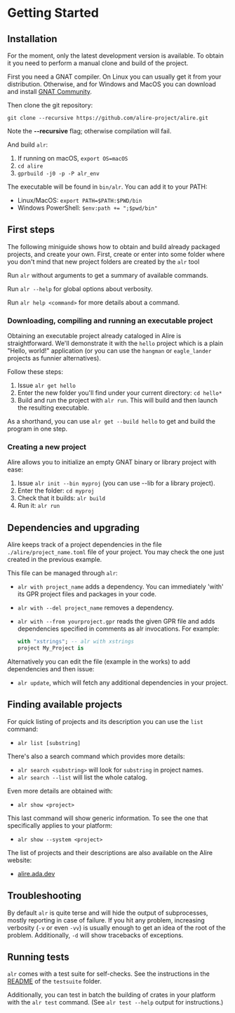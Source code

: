 # Getting Started

## Installation

For the moment, only the latest development version is available. To obtain it
you need to perform a manual clone and build of the project.

First you need a GNAT compiler. On Linux you can usually get it from your
distribution. Otherwise, and for Windows and MacOS you can download and install
[GNAT Community](https://www.adacore.com/download).

Then clone the git repository:

`git clone --recursive https://github.com/alire-project/alire.git`

Note the **--recursive** flag; otherwise compilation will fail.

And build `alr`:

1. If running on macOS, `export OS=macOS`
1. `cd alire`
1. `gprbuild -j0 -p -P alr_env`

The executable will be found in `bin/alr`. You can add it to your PATH:

 * Linux/MacOS: `export PATH=$PATH:$PWD/bin`
 * Windows PowerShell: `$env:path += ";$pwd/bin"`

## First steps

The following miniguide shows how to obtain and build already packaged
projects, and create your own. First, create or enter into some folder where
you don't mind that new project folders are created by the `alr` tool

Run `alr` without arguments to get a summary of available commands.

Run `alr --help` for global options about verbosity.

Run `alr help <command>` for more details about a command.

### Downloading, compiling and running an executable project

Obtaining an executable project already cataloged in Alire is straightforward.
We'll demonstrate it with the `hello` project which is a plain "Hello, world!"
application (or you can use the `hangman` or `eagle_lander` projects as funnier
alternatives).

Follow these steps:

1. Issue `alr get hello`
1. Enter the new folder you'll find under your current directory: `cd hello*`
1. Build and run the project with `alr run`. This will build and then launch
   the resulting executable.

As a shorthand, you can use `alr get --build hello` to get and build the
program in one step.

### Creating a new project

Alire allows you to initialize an empty GNAT binary or library project with
ease:

1. Issue `alr init --bin myproj` (you can use --lib for a library project).
1. Enter the folder: `cd myproj`
1. Check that it builds: `alr build`
1. Run it: `alr run`

## Dependencies and upgrading

Alire keeps track of a project dependencies in the file
`./alire/project_name.toml` file of your project. You may check the one just
created in the previous example.

This file can be managed through `alr`:

* `alr with project_name` adds a dependency. You can immediately 'with' its
  GPR project files and packages in your code.
* `alr with --del project_name` removes a dependency.
* `alr with --from yourproject.gpr` reads the given GPR file and adds
   dependencies specified in comments as alr invocations. For example:

    ```Ada
    with "xstrings"; -- alr with xstrings
    project My_Project is
    ```

Alternatively you can edit the file (example in the works) to add dependencies
and then issue:

* `alr update`, which will fetch any additional dependencies in your project.

## Finding available projects

For quick listing of projects and its description you can use the `list`
command:

* `alr list [substring]`

There's also a search command which provides more details:

* `alr search <substring>` will look for `substring` in project names.
* `alr search --list` will list the whole catalog.

Even more details are obtained with:

* `alr show <project>`

This last command will show generic information. To see the one that
specifically applies to your platform:

* `alr show --system <project>`

The list of projects and their descriptions are also available on the Alire
website:

* [alire.ada.dev](https://alire.ada.dev)

## Troubleshooting

By default `alr` is quite terse and will hide the output of subprocesses,
mostly reporting in case of failure. If you hit any problem, increasing
verbosity (`-v` or even `-vv`) is usually enough to get an idea of the root of
the problem. Additionally, `-d` will show tracebacks of exceptions.

## Running tests

`alr` comes with a test suite for self-checks. See the instructions in the
[README](https://github.com/alire-project/alire/blob/master/testsuite/README.md)
of the `testsuite` folder.

Additionally, you can test in batch the building of crates in your platform
with the `alr test` command. (See `alr test --help` output for instructions.)
